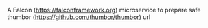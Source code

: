 A Falcon (https://falconframework.org) microservice to prepare safe thumbor (https://github.com/thumbor/thumbor) url
